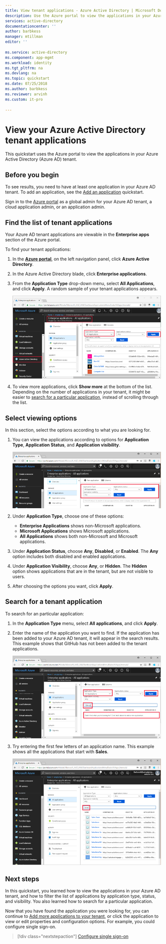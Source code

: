 ```yaml
---
title: View tenant applications - Azure Active Directory | Microsoft Docs
description: Use the Azure portal to view the applications in your Azure Active Directory (Azure AD) tenant.
services: active-directory
documentationcenter: ''
author: barbkess
manager: mtillman
editor: ''

ms.service: active-directory
ms.component: app-mgmt
ms.workload: identity
ms.tgt_pltfrm: na
ms.devlang: na
ms.topic: quickstart
ms.date: 07/25/2018
ms.author: barbkess
ms.reviewer: arvinh
ms.custom: it-pro

---
```


# View your Azure Active Directory tenant applications

This quickstart uses the Azure portal to view the applications in your Azure Active Directory (Azure AD) tenant.

## Before you begin

To see results, you need to have at least one application in your Azure AD tenant. To add an application, see the [Add an application](add-application-portal.md) quickstart.

Sign in to the [Azure portal](https://portal.azure.com) as a global admin for your Azure AD tenant, a cloud application admin, or an application admin.

## Find the list of tenant applications

Your Azure AD tenant applications are viewable in the **Enterprise apps** section of the Azure portal.

To find your tenant applications:

1. In the **[Azure portal](https://portal.azure.com)**, on the left navigation panel, click **Azure Active Directory**. 

2. In the Azure Active Directory blade, click **Enterprise applications**. 

3. From the **Application Type** drop-down menu, select **All Applications**, and click **Apply**. A random sample of your tenant applications appears.

    ![Enterprise apps](media/view-applications-portal/open-enterprise-apps.png)
   
4. To view more applications, click **Show more** at the bottom of the list. Depending on the number of applications in your tenant, it might be easier to [search for a particular application](#search-for-a-tenant-application), instead of scrolling through the list.

## Select viewing options

In this section, select the options according to what you are looking for.

1. You can view the applications according to options for **Application Type**, **Application Status**, and **Application visibility**. 

    ![Options for searching](media/view-applications-portal/search-options.png)

2. Under **Application Type**, choose one of these options:

    - **Enterprise Applications** shows non-Microsoft applications.
    - **Microsoft Applications** shows Microsoft applications.
    - **All Applications** shows both non-Microsoft and Microsoft applications.

3. Under **Application Status**, choose **Any**, **Disabled**, or **Enabled**. The **Any** option includes both disabled and enabled applications.

4. Under **Application Visibility**, choose **Any**, or **Hidden**. The **Hidden** option shows applications that are in the tenant, but are not visible to users.

5. After choosing the options you want, click **Apply**.
 

## Search for a tenant application

To search for an particular application:

1. In the **Application Type** menu, select **All applications**, and click **Apply**.

2. Enter the name of the application you want to find. If the application has been added to your Azure AD tenant, it will appear in the search results. This example shows that GitHub has not been added to the tenant applications.

    ![Search for an application](media/view-applications-portal/search-for-tenant-application.png)

3. Try entering the first few letters of an application name.  This example shows all the applications that start with **Sales**.

    ![Search with a prefix](media/view-applications-portal/search-by-prefix.png)

## Next steps

In this quickstart, you learned how to view the applications in your Azure AD tenant, and how to filter the list of applications by application type, status, and visibility. You also learned how to search for a particular application.

Now that you have found the application you were looking for, you can continue to [Add more applications to your tenant](add-application-portal.md), or click the application to view or edit properties and configuration options. For example, you could configure single sign-on. 

> [!div class="nextstepaction"]
> [Configure single sign-on](configure-single-sign-on-portal.md)


